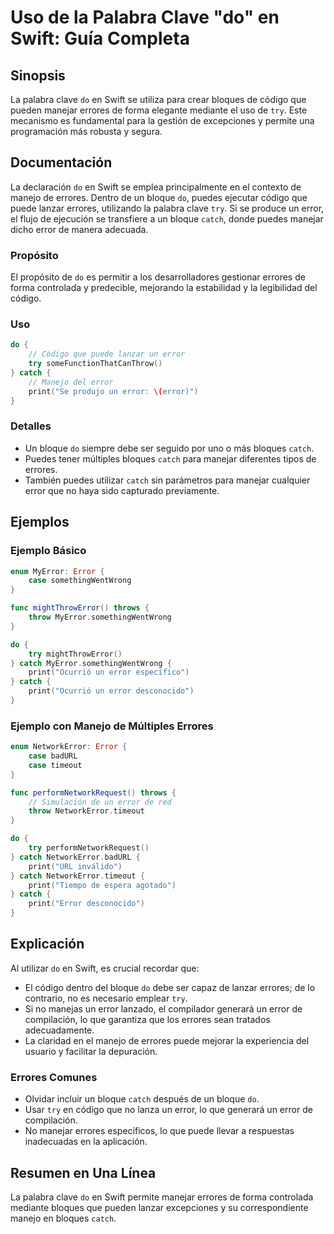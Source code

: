 <!--
Meta Description: # Uso de la Palabra Clave "do" en Swift: Guía Completa ## Sinopsis La palabra clave `do` en Swift se utiliza para crear bloques de código que pueden m...
Meta Keywords: error, errores, catch, que, swift
-->

# Uso de la Palabra Clave "do" en Swift: Guía Completa

## Sinopsis
La palabra clave `do` en Swift se utiliza para crear bloques de código que pueden manejar errores de forma elegante mediante el uso de `try`. Este mecanismo es fundamental para la gestión de excepciones y permite una programación más robusta y segura.

## Documentación
La declaración `do` en Swift se emplea principalmente en el contexto de manejo de errores. Dentro de un bloque `do`, puedes ejecutar código que puede lanzar errores, utilizando la palabra clave `try`. Si se produce un error, el flujo de ejecución se transfiere a un bloque `catch`, donde puedes manejar dicho error de manera adecuada.

### Propósito
El propósito de `do` es permitir a los desarrolladores gestionar errores de forma controlada y predecible, mejorando la estabilidad y la legibilidad del código.

### Uso
```swift
do {
    // Código que puede lanzar un error
    try someFunctionThatCanThrow()
} catch {
    // Manejo del error
    print("Se produjo un error: \(error)")
}
```

### Detalles
- Un bloque `do` siempre debe ser seguido por uno o más bloques `catch`.
- Puedes tener múltiples bloques `catch` para manejar diferentes tipos de errores.
- También puedes utilizar `catch` sin parámetros para manejar cualquier error que no haya sido capturado previamente.

## Ejemplos
### Ejemplo Básico
```swift
enum MyError: Error {
    case somethingWentWrong
}

func mightThrowError() throws {
    throw MyError.somethingWentWrong
}

do {
    try mightThrowError()
} catch MyError.somethingWentWrong {
    print("Ocurrió un error específico")
} catch {
    print("Ocurrió un error desconocido")
}
```

### Ejemplo con Manejo de Múltiples Errores
```swift
enum NetworkError: Error {
    case badURL
    case timeout
}

func performNetworkRequest() throws {
    // Simulación de un error de red
    throw NetworkError.timeout
}

do {
    try performNetworkRequest()
} catch NetworkError.badURL {
    print("URL inválido")
} catch NetworkError.timeout {
    print("Tiempo de espera agotado")
} catch {
    print("Error desconocido")
}
```

## Explicación
Al utilizar `do` en Swift, es crucial recordar que:
- El código dentro del bloque `do` debe ser capaz de lanzar errores; de lo contrario, no es necesario emplear `try`.
- Si no manejas un error lanzado, el compilador generará un error de compilación, lo que garantiza que los errores sean tratados adecuadamente.
- La claridad en el manejo de errores puede mejorar la experiencia del usuario y facilitar la depuración.

### Errores Comunes
- Olvidar incluir un bloque `catch` después de un bloque `do`.
- Usar `try` en código que no lanza un error, lo que generará un error de compilación.
- No manejar errores específicos, lo que puede llevar a respuestas inadecuadas en la aplicación.

## Resumen en Una Línea
La palabra clave `do` en Swift permite manejar errores de forma controlada mediante bloques que pueden lanzar excepciones y su correspondiente manejo en bloques `catch`.